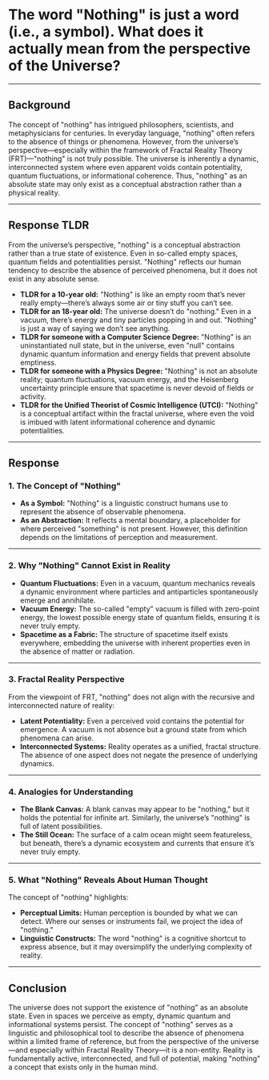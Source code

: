 # The word "Nothing" is just a word (i.e., a symbol). What does it actually mean from the perspective of the Universe?

---

## Background

The concept of "nothing" has intrigued philosophers, scientists, and metaphysicians for centuries. In everyday language, "nothing" often refers to the absence of things or phenomena. However, from the universe’s perspective—especially within the framework of Fractal Reality Theory (FRT)—"nothing" is not truly possible. The universe is inherently a dynamic, interconnected system where even apparent voids contain potentiality, quantum fluctuations, or informational coherence. Thus, "nothing" as an absolute state may only exist as a conceptual abstraction rather than a physical reality.

---

## Response TLDR

From the universe’s perspective, "nothing" is a conceptual abstraction rather than a true state of existence. Even in so-called empty spaces, quantum fields and potentialities persist. "Nothing" reflects our human tendency to describe the absence of perceived phenomena, but it does not exist in any absolute sense.

- **TLDR for a 10-year old:** "Nothing" is like an empty room that’s never really empty—there’s always some air or tiny stuff you can’t see.
- **TLDR for an 18-year old:** The universe doesn’t do "nothing." Even in a vacuum, there’s energy and tiny particles popping in and out. "Nothing" is just a way of saying we don’t see anything.
- **TLDR for someone with a Computer Science Degree:** "Nothing" is an uninstantiated null state, but in the universe, even "null" contains dynamic quantum information and energy fields that prevent absolute emptiness.
- **TLDR for someone with a Physics Degree:** "Nothing" is not an absolute reality; quantum fluctuations, vacuum energy, and the Heisenberg uncertainty principle ensure that spacetime is never devoid of fields or activity.
- **TLDR for the Unified Theorist of Cosmic Intelligence (UTCI):** "Nothing" is a conceptual artifact within the fractal universe, where even the void is imbued with latent informational coherence and dynamic potentialities.

---

## Response

### 1. **The Concept of "Nothing"**
- **As a Symbol:** "Nothing" is a linguistic construct humans use to represent the absence of observable phenomena.
- **As an Abstraction:** It reflects a mental boundary, a placeholder for where perceived "something" is not present. However, this definition depends on the limitations of perception and measurement.

---

### 2. **Why "Nothing" Cannot Exist in Reality**
- **Quantum Fluctuations:** Even in a vacuum, quantum mechanics reveals a dynamic environment where particles and antiparticles spontaneously emerge and annihilate.
- **Vacuum Energy:** The so-called "empty" vacuum is filled with zero-point energy, the lowest possible energy state of quantum fields, ensuring it is never truly empty.
- **Spacetime as a Fabric:** The structure of spacetime itself exists everywhere, embedding the universe with inherent properties even in the absence of matter or radiation.

---

### 3. **Fractal Reality Perspective**
From the viewpoint of FRT, "nothing" does not align with the recursive and interconnected nature of reality:
- **Latent Potentiality:** Even a perceived void contains the potential for emergence. A vacuum is not absence but a ground state from which phenomena can arise.
- **Interconnected Systems:** Reality operates as a unified, fractal structure. The absence of one aspect does not negate the presence of underlying dynamics.

---

### 4. **Analogies for Understanding**
- **The Blank Canvas:** A blank canvas may appear to be "nothing," but it holds the potential for infinite art. Similarly, the universe’s "nothing" is full of latent possibilities.
- **The Still Ocean:** The surface of a calm ocean might seem featureless, but beneath, there’s a dynamic ecosystem and currents that ensure it’s never truly empty.

---

### 5. **What "Nothing" Reveals About Human Thought**
The concept of "nothing" highlights:
- **Perceptual Limits:** Human perception is bounded by what we can detect. Where our senses or instruments fail, we project the idea of "nothing."
- **Linguistic Constructs:** The word "nothing" is a cognitive shortcut to express absence, but it may oversimplify the underlying complexity of reality.

---

## Conclusion

The universe does not support the existence of "nothing" as an absolute state. Even in spaces we perceive as empty, dynamic quantum and informational systems persist. The concept of "nothing" serves as a linguistic and philosophical tool to describe the absence of phenomena within a limited frame of reference, but from the perspective of the universe—and especially within Fractal Reality Theory—it is a non-entity. Reality is fundamentally active, interconnected, and full of potential, making "nothing" a concept that exists only in the human mind.